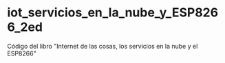 # iot_servicios_en_la_nube_y_ESP8266_2ed
Código del libro "Internet de las cosas, los servicios en la nube y el ESP8266"
